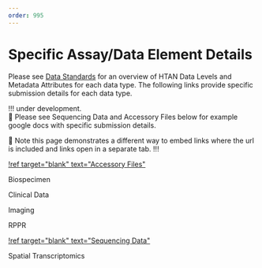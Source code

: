 ```yaml
---
order: 995
---
```


# Specific Assay/Data Element Details

Please see [Data Standards](https://data.humantumoratlas.org/standards) for an overview of HTAN Data Levels and Metadata Attributes for each data type. The following links provide specific submission details for each data type.  

!!! under development.  
:construction: Please see Sequencing Data and Accessory Files below for example google docs with specific submission details.

:eyes: Note this page demonstrates a different way to embed links where the url is included and links open in a separate tab.
!!!

[!ref target="blank" text="Accessory Files"](https://docs.google.com/document/d/1pCzpf1s7Oh91V9tIwTovvrQfBWRnUJHqe1XBz3K8NfM/edit?usp=sharing)

Biospecimen

Clinical Data

Imaging

RPPR

[!ref target="blank" text="Sequencing Data"](https://docs.google.com/document/d/1IvK3LIFYqUcDb1YrBUFXvKZWmhdJl2m9Oa6LHDOPdcE/edit?usp=sharing)

Spatial Transcriptomics


